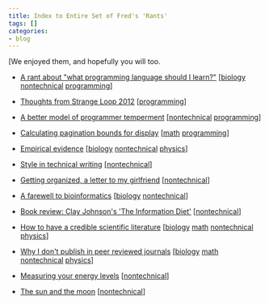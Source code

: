 ```yaml
---
title: Index to Entire Set of Fred's 'Rants'
tags: []
categories:
- blog
---
```

[We enjoyed them, and hopefully you will too.
<!--more-->

* [A rant about "what programming language should I learn?"](http://madhadron.com/?p=278) [[biology](http://madhadron.com/?cat=5) [nontechnical](http://madhadron.com/?cat=8) [programming](http://madhadron.com/?cat=7)]

* [Thoughts from Strange Loop 2012](http://madhadron.com/?p=287) [[programming](http://madhadron.com/?cat=7)]

* [A better model of programmer temperment](http://madhadron.com/?p=280) [[nontechnical](http://madhadron.com/?cat=8) [programming](http://madhadron.com/?cat=7)]

* [Calculating pagination bounds for display](http://madhadron.com/?p=267) [[math](http://madhadron.com/?cat=3) [programming](http://madhadron.com/?cat=7)]

* [Empirical evidence](http://madhadron.com/?p=266) [[biology](http://madhadron.com/?cat=5) [nontechnical](http://madhadron.com/?cat=8) [physics](http://madhadron.com/?cat=6)]

* [Style in technical writing](http://madhadron.com/?p=265) [[nontechnical](http://madhadron.com/?cat=8)]

* [Getting organized, a letter to my girlfriend](http://madhadron.com/?p=264) [[nontechnical](http://madhadron.com/?cat=8)]

* [A farewell to bioinformatics](http://madhadron.com/?p=263) [[biology](http://madhadron.com/?cat=5) [nontechnical](http://madhadron.com/?cat=8)]

* [Book review: Clay Johnson's 'The Information Diet'](http://madhadron.com/?p=262) [[nontechnical](http://madhadron.com/?cat=8)]

* [How to have a credible scientific literature](http://madhadron.com/?p=260) [[biology](http://madhadron.com/?cat=5) [math](http://madhadron.com/?cat=3) [nontechnical](http://madhadron.com/?cat=8) [physics](http://madhadron.com/?cat=6)]

* [Why I don't publish in peer reviewed journals](http://madhadron.com/?p=259) [[biology](http://madhadron.com/?cat=5) [math](http://madhadron.com/?cat=3) [nontechnical](http://madhadron.com/?cat=8) [physics](http://madhadron.com/?cat=6)]

* [Measuring your energy levels](http://madhadron.com/?p=254) [[nontechnical](http://madhadron.com/?cat=8)]

* [The sun and the moon](http://madhadron.com/?p=244) [[nontechnical](http://madhadron.com/?cat=8)]

